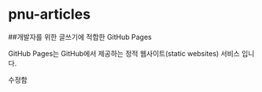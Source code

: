 # pnu-articles
##개발자를 위한 글쓰기에 적합한 GitHub Pages

GitHub Pages는 GitHub에서 제공하는 정적 웹사이트(static websites) 서비스 입니다.

수정함